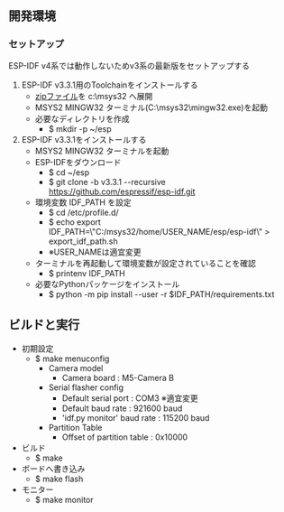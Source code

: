 ## 開発環境

### セットアップ

ESP-IDF v4系では動作しないためv3系の最新版をセットアップする

1. ESP-IDF v3.3.1用のToolchainをインストールする
   - [zipファイル](https://dl.espressif.com/dl/esp32_win32_msys2_environment_and_toolchain-20181001.zip)を c:\\msys32 へ展開
   - MSYS2 MINGW32 ターミナル(C:\\msys32\\mingw32.exe)を起動
   - 必要なディレクトリを作成
     - $ mkdir -p ~/esp
2. ESP-IDF v3.3.1をインストールする
   - MSYS2 MINGW32 ターミナルを起動
   - ESP-IDFをダウンロード
     - $ cd ~/esp
     - $ git clone -b v3.3.1 --recursive https://github.com/espressif/esp-idf.git
   - 環境変数 IDF_PATH を設定
     - $ cd /etc/profile.d/
     - $ echo export IDF_PATH=\\"C:/msys32/home/USER_NAME/esp/esp-idf\\" > export_idf_path.sh
     - ※USER_NAMEは適宜変更
   - ターミナルを再起動して環境変数が設定されていることを確認
     - $ printenv IDF_PATH
   - 必要なPythonパッケージをインストール
     - $ python -m pip install --user -r $IDF_PATH/requirements.txt

## ビルドと実行

- 初期設定
  - $ make menuconfig
    - Camera model
      - Camera board : M5-Camera B
    - Serial flasher config
      - Default serial port : COM3 ※適宜変更
      - Default baud rate : 921600 baud
      - 'idf.py monitor' baud rate : 115200 baud
    - Partition Table
      - Offset of partition table : 0x10000
- ビルド
  - $ make
- ボードへ書き込み
  - $ make flash
- モニター
  - $ make monitor
